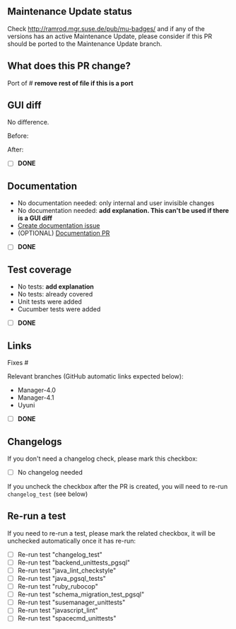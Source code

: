 ## Maintenance Update status

Check http://ramrod.mgr.suse.de/pub/mu-badges/ and if any of the versions has an active Maintenance Update, please consider if this PR should be ported to the Maintenance Update branch.

## What does this PR change?

Port of # **remove rest of file if this is a port**

## GUI diff

No difference.

Before:

After:

- [ ] **DONE**

## Documentation
- No documentation needed: only internal and user invisible changes
- No documentation needed: **add explanation. This can't be used if there is a GUI diff**
- [Create documentation issue](https://github.com/SUSE/spacewalk/issues/new?template=ISSUE_TEMPLATE_DOCUMENTATION.md&labels=documentation&projects=SUSE/spacewalk/31)
- (OPTIONAL) [Documentation PR](https://github.com/uyuni-project/uyuni-docs/pulls)

- [ ] **DONE**

## Test coverage
- No tests: **add explanation**
- No tests: already covered
- Unit tests were added
- Cucumber tests were added

- [ ] **DONE**

## Links

Fixes #

Relevant branches (GitHub automatic links expected below):
 - Manager-4.0
 - Manager-4.1
 - Uyuni

- [ ] **DONE**

## Changelogs

If you don't need a changelog check, please mark this checkbox:

- [ ] No changelog needed

If you uncheck the checkbox after the PR is created, you will need to re-run `changelog_test` (see below)


## Re-run a test

If you need to re-run a test, please mark the related checkbox, it will be unchecked automatically once it has re-run:

- [ ] Re-run test "changelog_test"
- [ ] Re-run test "backend_unittests_pgsql"
- [ ] Re-run test "java_lint_checkstyle"
- [ ] Re-run test "java_pgsql_tests"
- [ ] Re-run test "ruby_rubocop"
- [ ] Re-run test "schema_migration_test_pgsql"
- [ ] Re-run test "susemanager_unittests"
- [ ] Re-run test "javascript_lint"
- [ ] Re-run test "spacecmd_unittests"
